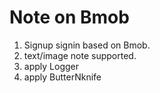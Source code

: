 # Note on Bmob

1. Signup signin based on Bmob.
2. text/image note supported.
3. apply Logger
4. apply ButterNknife